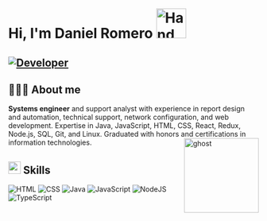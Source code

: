 <h1>Hi, I'm Daniel Romero <img src="https://github.com/DevAlejandroRC/DevAlejandroRC/assets/53066396/6b75b00f-0f8d-44ec-9f59-4dfc1e5536fc" alt="Hand Waving" width="60px"/></h1>

[![Developer](https://readme-typing-svg.demolab.com?font=Fira+Code&weight=700&size=30&pause=1000&color=3E83CF&random=false&width=435&lines=%3C%2F%3E+Developer)](https://git.io/typing-svg)
---
## 👨🏻‍💻 About me
**Systems engineer** and support analyst with experience in report design and automation, technical support, network configuration, and web development. Expertise in Java, JavaScript, HTML, CSS, React, Redux, Node.js, SQL, Git, and Linux. Graduated with honors and certifications in information technologies.
<img src="https://github.com/DevAlejandroRC/DevAlejandroRC/assets/53066396/030eb6ae-fd6b-4af9-a35a-6b2803013988#alignleft" alt="ghost" width="150px" align="right"/>
## <img src="https://media2.giphy.com/media/QssGEmpkyEOhBCb7e1/giphy.gif?cid=ecf05e47a0n3gi1bfqntqmob8g9aid1oyj2wr3ds3mg700bl&rid=giphy.gif" width ="25"> Skills
![HTML](https://img.shields.io/badge/HTML5-E34F26?style=for-the-badge&logo=html5&logoColor=white)
![CSS](https://img.shields.io/badge/CSS-239120?&style=for-the-badge&logo=css3&logoColor=white)
![Java](https://img.shields.io/badge/Java-ED8B00?style=for-the-badge&logo=openjdk&logoColor=white)
![JavaScript](https://img.shields.io/badge/JavaScript-323330?style=for-the-badge&logo=javascript&logoColor=F7DF1E)
![NodeJS](https://img.shields.io/badge/Node.js-43853D?style=for-the-badge&logo=node.js&logoColor=white)
![TypeScript](https://img.shields.io/badge/TypeScript-007ACC?style=for-the-badge&logo=typescript&logoColor=white)
<!--
**DevAlejandroRC/DevAlejandroRC** is a ✨ _special_ ✨ repository because its `README.md` (this file) appears on your GitHub profile.

Here are some ideas to get you started:

- 🔭 I’m currently working on ...
- 🌱 I’m currently learning ...
- 👯 I’m looking to collaborate on ...
- 🤔 I’m looking for help with ...
- 💬 Ask me about ...
- 📫 How to reach me: ...
- 😄 Pronouns: ...
- ⚡ Fun fact: ...
-->
